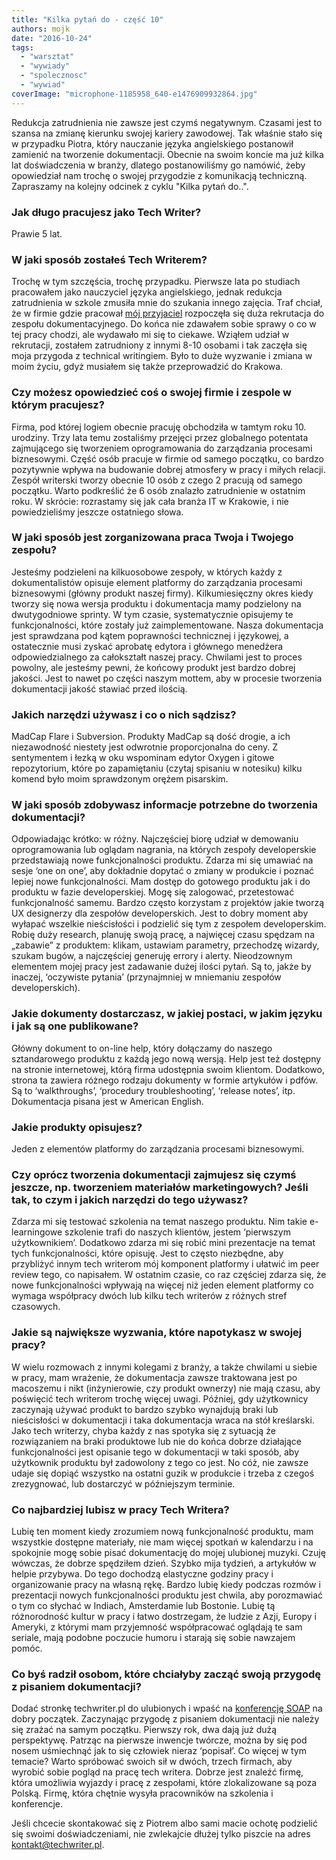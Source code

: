 ```yaml
---
title: "Kilka pytań do - część 10"
authors: mojk
date: "2016-10-24"
tags:
  - "warsztat"
  - "wywiady"
  - "spolecznosc"
  - "wywiad"
coverImage: "microphone-1185958_640-e1476909932864.jpg"
---
```


Redukcja zatrudnienia nie zawsze jest czymś negatywnym. Czasami jest to szansa
na zmianę kierunku swojej kariery zawodowej. Tak właśnie stało się w przypadku
Piotra, który nauczanie języka angielskiego postanowił zamienić na tworzenie
dokumentacji. Obecnie na swoim koncie ma już kilka lat doświadczenia w branży,
dlatego postanowiliśmy go namówić, żeby opowiedział nam trochę o swojej
przygodzie z komunikacją techniczną. Zapraszamy na kolejny odcinek z cyklu
"Kilka pytań do..".

<!--truncate-->

### Jak długo pracujesz jako Tech Writer?

Prawie 5 lat.

### W jaki sposób zostałeś Tech Writerem?

Trochę w tym szczęścia, trochę przypadku. Pierwsze lata po studiach pracowałem
jako nauczyciel języka angielskiego, jednak redukcja zatrudnienia w szkole
zmusiła mnie do szukania innego zajęcia. Traf chciał, że w firmie gdzie pracował
[mój przyjaciel](http://techwriter.pl/kilka-pytan-do-czesc-8/) rozpoczęła się
duża rekrutacja do zespołu dokumentacyjnego. Do końca nie zdawałem sobie sprawy
o co w tej pracy chodzi, ale wydawało mi się to ciekawe. Wziąłem udział w
rekrutacji, zostałem zatrudniony z innymi 8-10 osobami i tak zaczęła się moja
przygoda z technical writingiem. Było to duże wyzwanie i zmiana w moim życiu,
gdyż musiałem się także przeprowadzić do Krakowa.

### Czy możesz opowiedzieć coś o swojej firmie i zespole w którym pracujesz?

Firma, pod której logiem obecnie pracuję obchodziła w tamtym roku 10. urodziny.
Trzy lata temu zostaliśmy przejęci przez globalnego potentata zajmującego się
tworzeniem oprogramowania do zarządzania procesami biznesowymi. Część osób
pracuje w firmie od samego początku, co bardzo pozytywnie wpływa na budowanie
dobrej atmosfery w pracy i miłych relacji. Zespół writerski tworzy obecnie 10
osób z czego 2 pracują od samego początku. Warto podkreślić że 6 osób znalazło
zatrudnienie w ostatnim roku. W skrócie: rozrastamy się jak cała branża IT w
Krakowie, i nie powiedzieliśmy jeszcze ostatniego słowa.

### W jaki sposób jest zorganizowana praca Twoja i Twojego zespołu?

Jesteśmy podzieleni na kilkuosobowe zespoły, w których każdy z dokumentalistów
opisuje element platformy do zarządzania procesami biznesowymi (główny produkt
naszej firmy). Kilkumiesięczny okres kiedy tworzy się nowa wersja produktu i
dokumentacja mamy podzielony na dwutygodniowe sprinty. W tym czasie,
systematycznie opisujemy te funkcjonalności, które zostały już zaimplementowane.
Nasza dokumentacja jest sprawdzana pod kątem poprawności technicznej i
językowej, a ostatecznie musi zyskać aprobatę edytora i głównego menedżera
odpowiedzialnego za całokształt naszej pracy. Chwilami jest to proces powolny,
ale jesteśmy pewni, że końcowy produkt jest bardzo dobrej jakości. Jest to nawet
po części naszym mottem, aby w procesie tworzenia dokumentacji jakość stawiać
przed ilością.

### Jakich narzędzi używasz i co o nich sądzisz?

MadCap Flare i Subversion. Produkty MadCap są dość drogie, a ich niezawodność
niestety jest odwrotnie proporcjonalna do ceny. Z sentymentem i łezką w oku
wspominam edytor Oxygen i gitowe repozytorium, które po zapamiętaniu (czytaj
spisaniu w notesiku) kilku komend było moim sprawdzonym orężem pisarskim.

### W jaki sposób zdobywasz informacje potrzebne do tworzenia dokumentacji?

Odpowiadając krótko: w różny. Najczęściej biorę udział w demowaniu
oprogramowania lub oglądam nagrania, na których zespoły developerskie
przedstawiają nowe funkcjonalności produktu. Zdarza mi się umawiać na sesje ‘one
on one’, aby dokładnie dopytać o zmiany w produkcie i poznać lepiej nowe
funkcjonalności. Mam dostęp do gotowego produktu jak i do produktu w fazie
developerskiej. Mogę się zalogować, przetestować funkcjonalność samemu. Bardzo
często korzystam z projektów jakie tworzą UX designerzy dla zespołów
developerskich. Jest to dobry moment aby wyłapać wszelkie nieścisłości i
podzielić się tym z zespołem developerskim. Robię duży research, planuję swoją
pracę, a najwięcej czasu spędzam na „zabawie” z produktem: klikam, ustawiam
parametry, przechodzę wizardy, szukam bugów, a najczęściej generuję errory i
alerty. Nieodzownym elementem mojej pracy jest zadawanie dużej ilości pytań. Są
to, jakże by inaczej, ‘oczywiste pytania’ (przynajmniej w mniemaniu zespołów
developerskich).

### Jakie dokumenty dostarczasz, w jakiej postaci, w jakim języku i jak są one publikowane?

Główny dokument to on-line help, który dołączamy do naszego sztandarowego
produktu z każdą jego nową wersją. Help jest też dostępny na stronie
internetowej, którą firma udostępnia swoim klientom. Dodatkowo, strona ta
zawiera różnego rodzaju dokumenty w formie artykułów i pdfów. Są to
‘walkthroughs’, ‘procedury troubleshooting’, ‘release notes’, itp. Dokumentacja
pisana jest w American English.

### Jakie produkty opisujesz?

Jeden z elementów platformy do zarządzania procesami biznesowymi.

### Czy oprócz tworzenia dokumentacji zajmujesz się czymś jeszcze, np. tworzeniem materiałów marketingowych? Jeśli tak, to czym i jakich narzędzi do tego używasz?

Zdarza mi się testować szkolenia na temat naszego produktu. Nim takie
e-learningowe szkolenie trafi do naszych klientów, jestem ‘pierwszym
użytkownikiem’. Dodatkowo zdarza mi się robić mini prezentacje na temat tych
funkcjonalności, które opisuję. Jest to często niezbędne, aby przybliżyć innym
tech writerom mój komponent platformy i ułatwić im peer review tego, co
napisałem. W ostatnim czasie, co raz częściej zdarza się, że nowe
funkcjonalności wpływają na więcej niż jeden element platformy co wymaga
współpracy dwóch lub kilku tech writerów z różnych stref czasowych.

### Jakie są największe wyzwania, które napotykasz w swojej pracy?

W wielu rozmowach z innymi kolegami z branży, a także chwilami u siebie w pracy,
mam wrażenie, że dokumentacja zawsze traktowana jest po macoszemu i nikt
(inżynierowie, czy produkt ownerzy) nie mają czasu, aby poświęcić tech writerom
trochę więcej uwagi. Później, gdy użytkownicy zaczynają używać produkt to bardzo
szybko wynajdują braki lub nieścisłości w dokumentacji i taka dokumentacja wraca
na stół kreślarski. Jako tech writerzy, chyba każdy z nas spotyka się z sytuacją
że rozwiązaniem na braki produktowe lub nie do końca dobrze działające
funkcjonalności jest opisanie tego w dokumentacji w taki sposób, aby użytkownik
produktu był zadowolony z tego co jest. No cóż, nie zawsze udaje się dopiąć
wszystko na ostatni guzik w produkcie i trzeba z czegoś zrezygnować, lub
dostarczyć w późniejszym terminie.

### Co najbardziej lubisz w pracy Tech Writera?

Lubię ten moment kiedy zrozumiem nową funkcjonalność produktu, mam wszystkie
dostępne materiały, nie mam więcej spotkań w kalendarzu i na spokojnie mogę
sobie pisać dokumentację do mojej ulubionej muzyki. Czuję wówczas, że dobrze
spędziłem dzień. Szybko mija tydzień, a artykułów w helpie przybywa. Do tego
dochodzą elastyczne godziny pracy i organizowanie pracy na własną rękę. Bardzo
lubię kiedy podczas rozmów i prezentacji nowych funkcjonalności produktu jest
chwila, aby porozmawiać o tym co słychać w Indiach, Amsterdamie lub Bostonie.
Lubię tą różnorodność kultur w pracy i łatwo dostrzegam, że ludzie z Azji,
Europy i Ameryki, z którymi mam przyjemność współpracować oglądają te sam
seriale, mają podobne poczucie humoru i starają się sobie nawzajem pomóc.

### Co byś radził osobom, które chciałyby zacząć swoją przygodę z pisaniem dokumentacji?

Dodać stronkę techwriter.pl do ulubionych i wpaść na
[konferencję SOAP](http://soapconf.com/) na dobry początek. Zaczynając przygodę
z pisaniem dokumentacji nie należy się zrażać na samym początku. Pierwszy rok,
dwa dają już dużą perspektywę. Patrząc na pierwsze inwencje twórcze, można by
się pod nosem uśmiechnąć jak to się człowiek nieraz ‘popisał’. Co więcej w tym
temacie? Warto spróbować swoich sił w dwóch, trzech firmach, aby wyrobić sobie
pogląd na pracę tech writera. Dobrze jest znaleźć firmę, która umożliwia wyjazdy
i pracę z zespołami, które zlokalizowane są poza Polską. Firmę, która chętnie
wysyła pracowników na szkolenia i konferencje.

Jeśli chcecie skontakować się z Piotrem albo sami macie ochotę podzielić się
swoimi doświadczeniami, nie zwlekajcie dłużej tylko piszcie na adres
[kontakt@techwriter.pl](mailto:kontakt@techwriter.pl).
